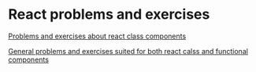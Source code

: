 
# React problems and exercises

[Problems and exercises about react class components](classes.md)

[General problems and exercises suited for both react calss and functional components](general.md)

